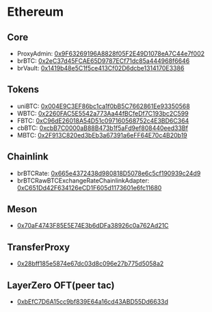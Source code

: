 # Ethereum

## Core
- ProxyAdmin: [0x9F63269196A8828f05F2E49D1078eA7C44e7f002](https://etherscan.io/address/0x9F63269196A8828f05F2E49D1078eA7C44e7f002)
- brBTC: [0x2eC37d45FCAE65D9787ECf71dc85a444968f6646](https://etherscan.io/token/0x2eC37d45FCAE65D9787ECf71dc85a444968f6646)
- brVault: [0x1419b48e5C1f5ce413Cf02D6dcbe1314170E3386](https://etherscan.io/address/0x1419b48e5C1f5ce413Cf02D6dcbe1314170E3386)

## Tokens
- uniBTC: [0x004E9C3EF86bc1ca1f0bB5C7662861Ee93350568](https://etherscan.io/token/0x004E9C3EF86bc1ca1f0bB5C7662861Ee93350568)
- WBTC: [0x2260FAC5E5542a773Aa44fBCfeDf7C193bc2C599](https://etherscan.io/token/0x2260FAC5E5542a773Aa44fBCfeDf7C193bc2C599)
- FBTC: [0xC96dE26018A54D51c097160568752c4E3BD6C364](https://etherscan.io/token/0xC96dE26018A54D51c097160568752c4E3BD6C364)
- cbBTC: [0xcbB7C0000aB88B473b1f5aFd9ef808440eed33Bf](https://etherscan.io/token/0xcbB7C0000aB88B473b1f5aFd9ef808440eed33Bf)
- MBTC: [0x2F913C820ed3bEb3a67391a6eFF64E70c4B20b19](https://etherscan.io/token/0x2F913C820ed3bEb3a67391a6eFF64E70c4B20b19)

## Chainlink
- brBTCRate: [0x665e4372438d980818D5078e6c5cf190939c24d9](https://etherscan.io/address/0x665e4372438d980818D5078e6c5cf190939c24d9)
- brBTCRawBTCExchangeRateChainlinkAdapter: [0xC651Dd42F634126eCD1F605d1173601e6fc11680](https://etherscan.io/address/0xC651Dd42F634126eCD1F605d1173601e6fc11680)

## Meson

[//]: # (https://etherscan.io/tx/0x7a07a12f38f2ae103b1e5237dd6f9fb1a91b7fcd984d7c524c72c89f531ff009)
- [0x70aF4743F85E5E74E3b6dDFa38926c0a762Ad21C](https://etherscan.io/address/0x70aF4743F85E5E74E3b6dDFa38926c0a762Ad21C)

## TransferProxy
- [0x28bff185e5874e67dc03d8c096e27b775d5058a2](https://etherscan.io/address/0x28bff185e5874e67dc03d8c096e27b775d5058a2)

## LayerZero OFT(peer tac)

- [0xbEfC7D6A15cc9bf839E64a16cd43ABD55Dd6633d](https://etherscan.io/address/0xbEfC7D6A15cc9bf839E64a16cd43ABD55Dd6633d)

